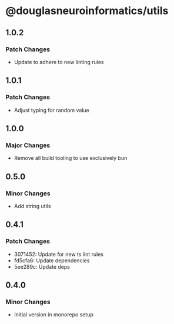 # @douglasneuroinformatics/utils

## 1.0.2

### Patch Changes

- Update to adhere to new linting rules

## 1.0.1

### Patch Changes

- Adjust typing for random value

## 1.0.0

### Major Changes

- Remove all build tooling to use exclusively bun

## 0.5.0

### Minor Changes

- Add string utils

## 0.4.1

### Patch Changes

- 3071452: Update for new ts lint rules
- fd5cfa6: Update dependencies
- 5ee289c: Update deps

## 0.4.0

### Minor Changes

- Initial version in monorepo setup
